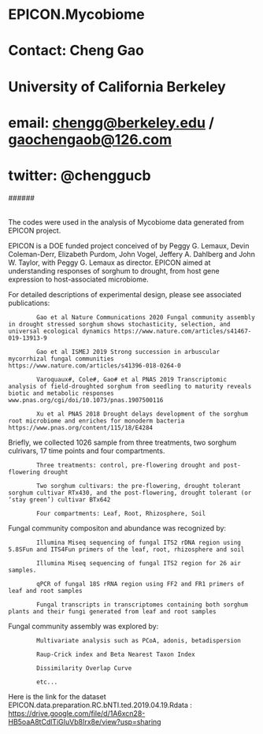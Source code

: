 # EPICON.Mycobiome
# Contact: Cheng Gao
# University of California Berkeley
# email: chengg@berkeley.edu / gaochengaob@126.com
# twitter: @chenggucb
######  ###### ########

The codes were used in the analysis of Mycobiome data generated from EPICON project.

EPICON is a DOE funded project conceived of by Peggy G. Lemaux, Devin Coleman-Derr, Elizabeth Purdom, John Vogel, Jeffery A. Dahlberg and John W. Taylor, with Peggy G. Lemaux as director. EPICON aimed at understanding responses of sorghum to drought, from host gene expression to host-associated microbiome.

For detailed descriptions of experimental design, please see associated publications:

            Gao et al Nature Communications 2020 Fungal community assembly in drought stressed sorghum shows stochasticity, selection, and universal ecological dynamics https://www.nature.com/articles/s41467-019-13913-9
      
            Gao et al ISMEJ 2019 Strong succession in arbuscular mycorrhizal fungal communities  https://www.nature.com/articles/s41396-018-0264-0 
            
            Varoquaux#, Cole#, Gao# et al PNAS 2019 Transcriptomic analysis of field-droughted sorghum from seedling to maturity reveals biotic and metabolic responses www.pnas.org/cgi/doi/10.1073/pnas.1907500116
            
            Xu et al PNAS 2018 Drought delays development of the sorghum root microbiome and enriches for monoderm bacteria  https://www.pnas.org/content/115/18/E4284



Briefly, we collected 1026 sample from three treatments, two sorghum culrivars, 17 time points and four compartments.

            Three treatments: control, pre-flowering drought and post-flowering drought
      
            Two sorghum cultivars: the pre-flowering, drought tolerant sorghum cultivar RTx430, and the post-flowering, drought tolerant (or ‘stay green’) cultivar BTx642
      
            Four compartments: Leaf, Root, Rhizosphere, Soil



Fungal community compositon and abundance was recognized by:

            Illumina Miseq sequencing of fungal ITS2 rDNA region using 5.8SFun and ITS4Fun primers of the leaf, root, rhizosphere and soil
      
            Illumina Miseq sequencing of fungal ITS2 region for 26 air samples.
      
            qPCR of fungal 18S rRNA region using FF2 and FR1 primers of leaf and root samples
      
            Fungal transcripts in transcriptomes containing both sorghum plants and their fungi generated from leaf and root samples
      


Fungal community assembly was explored by:

            Multivariate analysis such as PCoA, adonis, betadispersion
      
            Raup-Crick index and Beta Nearest Taxon Index 
      
            Dissimilarity Overlap Curve
      
            etc...

Here is the link for the dataset EPICON.data.preparation.RC.bNTI.ted.2019.04.19.Rdata : https://drive.google.com/file/d/1A6xcn28-HB5oaA8tCdlTiGIuVb8Irx8e/view?usp=sharing


